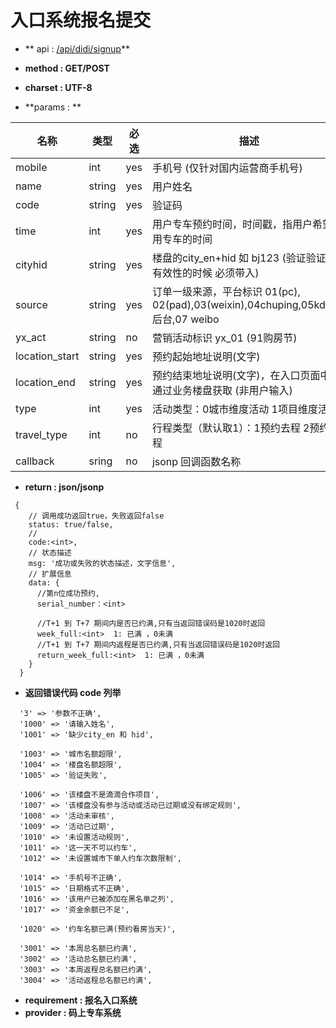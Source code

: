 
# 入口系统报名提交

* ** api : [ /api/didi/signup]( /api/didi/signup)** 

* **method : GET/POST**

* **charset : UTF-8**

* **params : **

| 名称|类型| 必选 | 描述|
| -- | -- | -- | -- |
|mobile|int|yes| 手机号 (仅针对国内运营商手机号) |
|name |string|yes|用户姓名|
|code |string|yes| 验证码|
|time|int|yes|用户专车预约时间，时间戳，指用户希望使用专车的时间|
|cityhid|string|yes|楼盘的city_en+hid 如 bj123 (验证验证码有效性的时候 必须带入)|
|source |string|yes|订单一级来源，平台标识 01(pc), 02(pad),03(weixin),04chuping,05kdlj,06 后台,07 weibo|
|yx_act |string|no|营销活动标识 yx_01 (91购房节)|
|location_start|string|yes|预约起始地址说明(文字)|
|location_end|string|yes|预约结束地址说明(文字)，在入口页面中， 通过业务楼盘获取 (非用户输入)|
| type | int | yes | 活动类型：0城市维度活动 1项目维度活动|
| travel_type | int | no | 行程类型（默认取1）：1预约去程 2预约回程|
| callback | sring | no | jsonp 回调函数名称 |

* **return : json/jsonp**

```
 {
    // 调⽤成功返回true，失败返回false
    status: true/false,
    //
    code:<int>,
    // 状态描述
    msg: '成功或失败的状态描述，⽂字信息',
    // 扩展信息
    data: {
      //第n位成功预约,
      serial_number：<int>

      //T+1 到 T+7 期间内是否已约满,只有当返回错误码是1020时返回
      week_full:<int>  1: 已满 ，0未满    
      //T+1 到 T+7 期间内返程是否已约满,只有当返回错误码是1020时返回
      return_week_full:<int>  1: 已满 ，0未满
    }
  }
```
* **返回错误代码 code 列举**

```
  '3' => '参数不正确',
  '1000' => '请输入姓名',
  '1001' => '缺少city_en 和 hid',

  '1003' => '城市名额超限',
  '1004' => '楼盘名额超限',
  '1005' => '验证失败',

  '1006' => '该楼盘不是滴滴合作项目',
  '1007' => '该楼盘没有参与活动或活动已过期或没有绑定规则',
  '1008' => '活动未审核',
  '1009' => '活动已过期',
  '1010' => '未设置活动规则',
  '1011' => '这一天不可以约车',
  '1012' => '未设置城市下单人约车次数限制',

  '1014' => '手机号不正确',
  '1015' => '日期格式不正确',
  '1016' => '该用户已被添加在黑名单之列',
  '1017' => '资金余额已不足',

  '1020' => '约车名额已满(预约看房当天)',

  '3001' => '本周总名额已约满',
  '3002' => '活动总名额已约满',
  '3003' => '本周返程总名额已约满',
  '3004' => '活动返程总名额已约满',

```


* **requirement : 报名入口系统**
* **provider : 码上专车系统**
